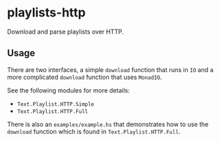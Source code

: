 # playlists-http

Download and parse playlists over HTTP.

## Usage

There are two interfaces, a simple `download` function that runs in
`IO` and a more complicated `download` function that uses `MonadIO`.

See the following modules for more details:

  * `Text.Playlist.HTTP.Simple`
  * `Text.Playlist.HTTP.Full`

There is also an `examples/example.hs` that demonstrates how to use
the `download` function which is found in `Text.Playlist.HTTP.Full`.
